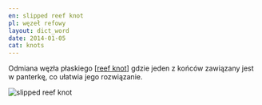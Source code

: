 ```yaml
---
en: slipped reef knot
pl: węzeł refowy
layout: dict_word
date: 2014-01-05
cat: knots
---
```


Odmiana węzła płaskiego [[reef knot](/dict/r/reef-knot.html)] gdzie jeden z końców zawiązany jest w panterkę, co ułatwia jego rozwiązanie.

![slipped reef knot](/img/dict/r/reefing_knot.jpg)